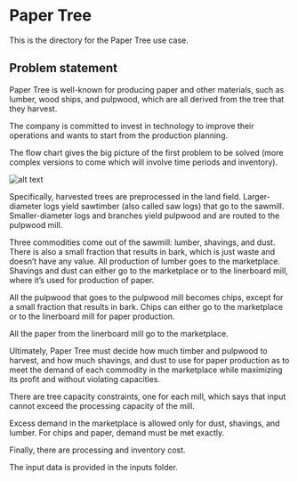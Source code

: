 # Paper Tree
This is the directory for the Paper Tree use case.

## Problem statement
Paper Tree is well-known for producing paper and other 
materials, such as lumber, wood ships, and pulpwood, 
which are all derived from the tree that they harvest.

The company is committed to invest in technology to 
improve their operations and wants to start from the 
production planning. 

The flow chart gives the big picture of the first 
problem to be solved (more complex versions to come 
which will involve time periods and inventory).

![alt text](https://github.com/[mip-master]/[learning_mip]/blob/[master]/flowchart.png?raw=true)

Specifically, harvested trees are preprocessed in 
the land field. Larger-diameter logs yield sawtimber 
(also called saw logs) that go to the sawmill. 
Smaller-diameter logs and branches yield pulpwood 
and are routed to the pulpwood mill.
 
Three commodities come out of the sawmill: lumber, 
shavings, and dust. There is also a small fraction 
that results in bark, which is just waste and doesn’t 
have any value. All production of lumber goes to the 
marketplace. Shavings and dust can either go to the 
marketplace or to the linerboard mill, where it’s used 
for production of paper.

All the pulpwood that goes to the pulpwood mill 
becomes chips, except for a small fraction that 
results in bark. Chips can either go to the marketplace 
or to the linerboard mill for paper production.

All the paper from the linerboard mill go to the 
marketplace.

Ultimately, Paper Tree must decide how much timber 
and pulpwood to harvest, and how much shavings, and 
dust to use for paper production as to meet the demand 
of each commodity in the marketplace while maximizing 
its profit and without violating capacities.

There are tree capacity constraints, one for each mill, 
which says that input cannot exceed the processing 
capacity of the mill.

Excess demand in the marketplace is allowed only for 
dust, shavings, and lumber. For chips and paper, demand 
must be met exactly.

Finally, there are processing and inventory cost.

The input data is provided in the inputs folder.


